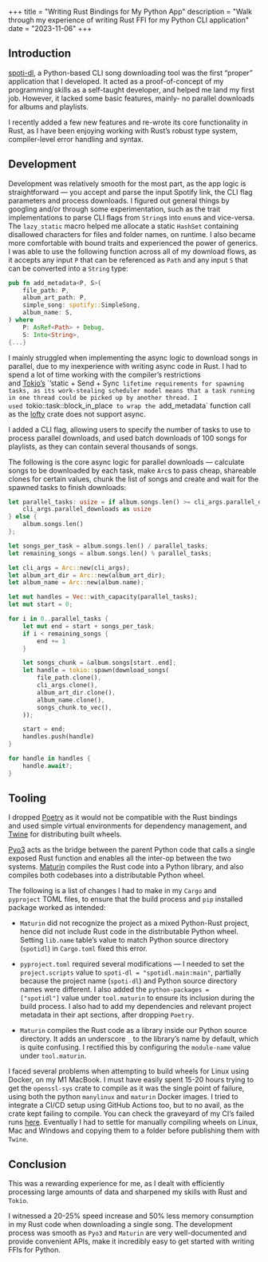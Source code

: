 +++
title = "Writing Rust Bindings for My Python App"
description = "Walk through my experience of writing Rust FFI for my Python CLI application"
date = "2023-11-06"
+++

## Introduction

[spoti-dl](https://github.com/dhruv-ahuja/spoti-dl "https://github.com/dhruv-ahuja/spoti-dl"), a Python-based CLI song downloading tool was the first “proper” application that I developed. It acted as a proof-of-concept of my programming skills as a self-taught developer, and helped me land my first job. However, it lacked some basic features, mainly- no parallel downloads for albums and playlists.

I recently added a few new features and re-wrote its core functionality in Rust, as I have been enjoying working with Rust’s robust type system, compiler-level error handling and syntax.

## Development

Development was relatively smooth for the most part, as the app logic is straightforward — you accept and parse the input Spotify link, the CLI flag parameters and process downloads. I figured out general things by googling and/or through some experimentation, such as the trait implementations to parse CLI flags from `String`s into `enum`s and vice-versa. The `lazy_static` macro helped me allocate a static `HashSet` containing disallowed characters for files and folder names, on runtime. I also became more comfortable with bound traits and experienced the power of generics. I was able to use the following function across all of my download flows, as it accepts any input `P` that can be referenced as `Path` and any input `S` that can be converted into a `String` type:

```rust
pub fn add_metadata<P, S>(
    file_path: P,
    album_art_path: P,
    simple_song: spotify::SimpleSong,
    album_name: S,
) where
    P: AsRef<Path> + Debug,
    S: Into<String>,
{...}
```

I mainly struggled when implementing the async logic to download songs in parallel, due to my inexperience with writing async code in Rust. I had to spend a lot of time working with the compiler’s restrictions and [Tokio’s](https://tokio.rs/ "https://tokio.rs/") `’static + Send + Sync` lifetime requirements for spawning tasks, as its work-stealing scheduler model means that a task running in one thread could be picked up by another thread. I used `tokio::task::block_in_place` to wrap the `add_metadata` function call as the [lofty](https://github.com/Serial-ATA/lofty-rs "https://github.com/Serial-ATA/lofty-rs") crate does not support async.

I added a CLI flag, allowing users to specify the number of tasks to use to process parallel downloads, and used batch downloads of 100 songs for playlists, as they can contain several thousands of songs.

The following is the core async logic for parallel downloads — calculate songs to be downloaded by each task, make `Arc`s to pass cheap, shareable clones for certain values, chunk the list of songs and create and wait for the spawned tasks to finish downloads:

```rust
let parallel_tasks: usize = if album.songs.len() >= cli_args.parallel_downloads as usize {
    cli_args.parallel_downloads as usize
} else {
    album.songs.len()
};

let songs_per_task = album.songs.len() / parallel_tasks;
let remaining_songs = album.songs.len() % parallel_tasks;

let cli_args = Arc::new(cli_args);
let album_art_dir = Arc::new(album_art_dir);
let album_name = Arc::new(album.name);

let mut handles = Vec::with_capacity(parallel_tasks);
let mut start = 0;

for i in 0..parallel_tasks {
    let mut end = start + songs_per_task;
    if i < remaining_songs {
        end += 1
    }

    let songs_chunk = &album.songs[start..end];
    let handle = tokio::spawn(download_songs(
        file_path.clone(),
        cli_args.clone(),
        album_art_dir.clone(),
        album_name.clone(),
        songs_chunk.to_vec(),
    ));

    start = end;
    handles.push(handle)
}

for handle in handles {
    handle.await?;
}
```

## Tooling

I dropped [Poetry](https://python-poetry.org/ "https://python-poetry.org/") as it would not be compatible with the Rust bindings and used simple virtual environments for dependency management, and [Twine](https://twine.readthedocs.io/en/stable/ "https://twine.readthedocs.io/en/stable/") for distributing built wheels.

[Pyo3](https://pyo3.rs/v0.20.0/ "https://pyo3.rs/v0.20.0/") acts as the bridge between the parent Python code that calls a single exposed Rust function and enables all the inter-op between the two systems. [Maturin](https://github.com/PyO3/maturin "https://github.com/PyO3/maturin") compiles the Rust code into a Python library, and also compiles both codebases into a distributable Python wheel.

The following is a list of changes I had to make in my `Cargo` and `pyproject` TOML files, to ensure that the build process and `pip` installed package worked as intended:

- `Maturin` did not recognize the project as a mixed Python-Rust project, hence did not include Rust code in the distributable Python wheel. Setting `lib.name` table’s value to match Python source directory (`spotidl`) in `Cargo.toml` fixed this error.

- `pyproject.toml` required several modifications — I needed to set the `project.scripts` value to `spoti-dl = "spotidl.main:main"`, partially because the project name (`spoti-dl`) and Python source directory  names were different. I also added the `python-packages = ["spotidl"]` value under `tool.maturin` to ensure its inclusion during the build process. I also had to add my dependencies and relevant project metadata in their apt sections, after dropping `Poetry`.

- `Maturin` compiles the Rust code as a library inside our Python source directory. It adds an underscore `_` to the library’s name by default, which is quite confusing. I rectified this by configuring the `module-name` value under `tool.maturin`.

I faced several problems when attempting to build wheels for Linux using Docker, on my M1 MacBook. I must have easily spent 15-20 hours trying to get the `openssl-sys` crate to compile as it was the single point of failure, using both the python `manylinux` and `maturin` Docker images. I tried to integrate a CI/CD setup using GitHub Actions too, but to no avail, as the crate kept failing to compile. You can check the graveyard of my CI’s failed runs [here](https://github.com/dhruv-ahuja/spoti-dl/actions "https://github.com/dhruv-ahuja/spoti-dl/actions"). Eventually I had to settle for manually compiling wheels on Linux, Mac and Windows and copying them to a folder before publishing them with `Twine`.

## Conclusion

This was a rewarding experience for me, as I dealt with efficiently processing large amounts of data and sharpened my skills with Rust and `Tokio`.

I witnessed a 20-25% speed increase and 50% less memory consumption in my Rust code when downloading a single song. The development process was smooth as `Pyo3` and `Maturin` are very well-documented and provide convenient APIs, make it incredibly easy to get started with writing FFIs for Python.
